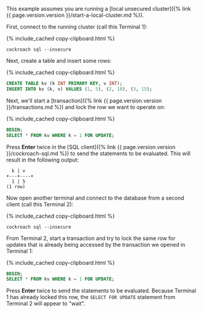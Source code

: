 This example assumes you are running a [local unsecured cluster]({% link {{ page.version.version }}/start-a-local-cluster.md %}).

First, connect to the running cluster (call this Terminal 1):

{% include_cached copy-clipboard.html %}
~~~ shell
cockroach sql --insecure
~~~

Next, create a table and insert some rows:

{% include_cached copy-clipboard.html %}
~~~ sql
CREATE TABLE kv (k INT PRIMARY KEY, v INT);
INSERT INTO kv (k, v) VALUES (1, 5), (2, 10), (3, 15);
~~~

Next, we'll start a [transaction]({% link {{ page.version.version }}/transactions.md %}) and lock the row we want to operate on:

{% include_cached copy-clipboard.html %}
~~~ sql
BEGIN;
SELECT * FROM kv WHERE k = 1 FOR UPDATE;
~~~

Press **Enter** twice in the [SQL client]({% link {{ page.version.version }}/cockroach-sql.md %}) to send the statements to be evaluated.  This will result in the following output:

~~~
  k | v
+---+----+
  1 | 5
(1 row)
~~~

Now open another terminal and connect to the database from a second client (call this Terminal 2):

{% include_cached copy-clipboard.html %}
~~~ shell
cockroach sql --insecure
~~~

From Terminal 2, start a transaction and try to lock the same row for updates that is already being accessed by the transaction we opened in Terminal 1:

{% include_cached copy-clipboard.html %}
~~~ sql
BEGIN;
SELECT * FROM kv WHERE k = 1 FOR UPDATE;
~~~

Press **Enter** twice to send the statements to be evaluated. Because Terminal 1 has already locked this row, the `SELECT FOR UPDATE` statement from Terminal 2 will appear to "wait".

